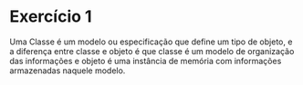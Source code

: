 # Exercício 1

Uma Classe é um modelo ou especificação que define um tipo de objeto, e a diferença entre classe e objeto é que classe é um modelo de organização das informações e objeto é uma instância de memória com informações armazenadas naquele modelo.